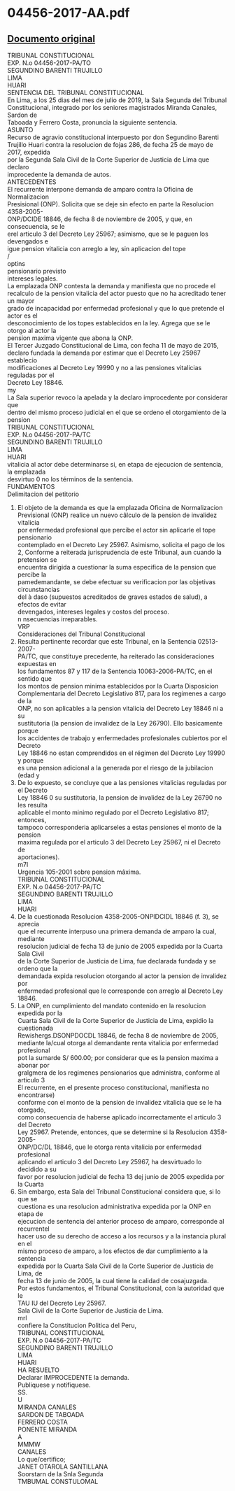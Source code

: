 
04456-2017-AA.pdf
=================
  
[Documento original](https://tc.gob.pe/jurisprudencia/2019/04456-2017-AA.pdf)  
---  
TRIBUNAL CONSTITUCIONAL  
EXP. N.o 04456-2017-PA/TO  
SEGUNDINO BARENTI TRUJILLO  
LIMA  
HUARI  
SENTENCIA DEL TRIBUNAL CONSTITUCIONAL  
En Lima, a los 25 dias del mes de julio de 2019, la Sala Segunda del Tribunal  
Constitucional, integrado por los seniores magistrados Miranda Canales, Sardon de  
Taboada y Ferrero Costa, pronuncia la siguiente sentencia.  
ASUNTO  
Recurso de agravio constitucional interpuesto por don Segundino Barenti  
Trujillo Huari contra la resolucion de fojas 286, de fecha 25 de mayo de 2017, expedida  
por la Segunda Sala Civil de la Corte Superior de Justicia de Lima que declaro  
improcedente la demanda de autos.  
ANTECEDENTES  
El recurrente interpone demanda de amparo contra la Oficina de Normalizacion  
Presisional (ONP). Solicita que se deje sin efecto en parte la Resolucion 4358-2005-  
ONP/DCIDE 18846, de fecha 8 de noviembre de 2005, y que, en consecuencia, se le  
erel articulo 3 del Decreto Ley 25967; asimismo, que se le paguen los devengados e  
igue pension vitalicia con arreglo a ley, sin aplicacion del tope  
/  
optins  
pensionario previsto  
intereses legales.  
La emplazada ONP contesta la demanda y manifiesta que no procede el  
recalculo de la pension vitalicia del actor puesto que no ha acreditado tener un mayor  
grado de incapacidad por enfermedad profesional y que lo que pretende el actor es el  
desconocimiento de los topes establecidos en la ley. Agrega que se le otorgo al actor la  
pension maxima vigente que abona la ONP.  
El Tercer Juzgado Constitucional de Lima, con fecha 11 de mayo de 2015,  
declaro fundada la demanda por estimar que el Decreto Ley 25967 establecio  
modificaciones al Decreto Ley 19990 y no a las pensiones vitalicias reguladas por el  
Decreto Ley 18846.  
my  
La Sala superior revoco la apelada y la declaro improcedente por considerar que  
dentro del mismo proceso judicial en el que se ordeno el otorgamiento de la pension  
TRIBUNAL CONSTITUCIONAL  
EXP. N.o 04456-2017-PA/TC  
SEGUNDINO BARENTI TRUJILLO  
LIMA  
HUARI  
vitalicia al actor debe determinarse si, en etapa de ejecucion de sentencia, la emplazada  
desvirtuo 0 no los términos de la sentencia.  
FUNDAMENTOS  
Delimitacion del petitorio  
1. El objeto de la demanda es que la emplazada Oficina de Normalizacion  
Previsional (ONP) realice un nuevo câlculo de la pension de invalidez vitalicia  
por enfermedad profesional que percibe el actor sin aplicarle el tope pensionario  
contemplado en el Decreto Ley 25967. Asimismo, solicita el pago de los  
2, Conforme a reiterada jurisprudencia de este Tribunal, aun cuando la pretension se  
encuentra dirigida a cuestionar la suma especifica de la pension que percibe la  
pamedemandante, se debe efectuar su verificacion por las objetivas circunstancias  
del à daso (supuestos acreditados de graves estados de salud), a efectos de evitar  
devengados, intereses legales y costos del proceso.  
n nsecuencias irreparables.  
VRP  
Consideraciones del Tribunal Constitucional  
3. Resulta pertinente recordar que este Tribunal, en la Sentencia 02513-2007-  
PA/TC, que constituye precedente, ha reiterado las consideraciones expuestas en  
los fundamentos 87 y 117 de la Sentencia 10063-2006-PA/TC, en el sentido que  
los montos de pension minima establecidos por la Cuarta Disposicion  
Complementaria del Decreto Legislativo 817, para los regimenes a cargo de la  
ONP, no son aplicables a la pension vitalicia del Decreto Ley 18846 ni a su  
sustitutoria (la pension de invalidez de la Ley 26790). Ello basicamente porque  
los accidentes de trabajo y enfermedades profesionales cubiertos por el Decreto  
Ley 18846 no estan comprendidos en el régimen del Decreto Ley 19990 y porque  
es una pension adicional a la generada por el riesgo de la jubilacion (edad y  
4. De lo expuesto, se concluye que a las pensiones vitalicias reguladas por el Decreto  
Ley 18846 0 su sustitutoria, la pension de invalidez de la Ley 26790 no les resulta  
aplicable el monto minimo regulado por el Decreto Legislativo 817; entonces,  
tampoco corresponderia aplicarseles a estas pensiones el monto de la pension  
maxima regulada por el articulo 3 del Decreto Ley 25967, ni el Decreto de  
aportaciones).  
m7l  
Urgencia 105-2001 sobre pension mâxima.  
TRIBUNAL CONSTITUCIONAL  
EXP. N.o 04456-2017-PA/TC  
SEGUNDINO BARENTI TRUJILLO  
LIMA  
HUARI  
5. De la cuestionada Resolucion 4358-2005-ONPIDCIDL 18846 (f. 3), se aprecia  
que el recurrente interpuso una primera demanda de amparo la cual, mediante  
resolucion judicial de fecha 13 de junio de 2005 expedida por la Cuarta Sala Civil  
de la Corte Superior de Justicia de Lima, fue declarada fundada y se ordeno que la  
demandada expida resolucion otorgando al actor la pension de invalidez por  
enfermedad profesional que le corresponde con arreglo al Decreto Ley 18846.  
6. La ONP, en cumplimiento del mandato contenido en la resolucion expedida por la  
Cuarta Sala Civil de la Corte Superior de Justicia de Lima, expidio la cuestionada  
Rewishergs.DSONPDOCDL 18846, de fecha 8 de noviembre de 2005,  
mediante la/cual otorga al demandante renta vitalicia por enfermedad profesional  
pot la sumarde S/ 600.00; por considerar que es la pension maxima a abonar por  
gralgmera de los regimenes pensionarios que administra, conforme al articulo 3  
El recurrente, en el presente proceso constitucional, manifiesta no encontrarse)  
conforme con el monto de la pension de invalidez vitalicia que se le ha otorgado,  
como consecuencia de haberse aplicado incorrectamente el articulo 3 del Decreto  
Ley 25967. Pretende, entonces, que se determine si la Resolucion 4358-2005-  
ONP/DC/DL 18846, que le otorga renta vitalicia por enfermedad profesional  
aplicando el articulo 3 del Decreto Ley 25967, ha desvirtuado lo decidido a su  
favor por resolucion judicial de fecha 13 dej junio de 2005 expedida por la Cuarta  
8. Sin embargo, esta Sala del Tribunal Constitucional considera que, si lo que se  
cuestiona es una resolucion administrativa expedida por la ONP en etapa de  
ejecucion de sentencia del anterior proceso de amparo, corresponde al recurrentel  
hacer uso de su derecho de acceso a los recursos y a la instancia plural en el  
mismo proceso de amparo, a los efectos de dar cumplimiento a la sentencia  
expedida por la Cuarta Sala Civil de la Corte Superior de Justicia de Lima, de  
fecha 13 de junio de 2005, la cual tiene la calidad de cosajuzgada.  
Por estos fundamentos, el Tribunal Constitucional, con la autoridad que le  
TAU IU del Decreto Ley 25967.  
Sala Civil de la Corte Superior de Justicia de Lima.  
mrl  
confiere la Constitucion Politica del Peru,  
TRIBUNAL CONSTITUCIONAL  
EXP. N.o 04456-2017-PA/TC  
SEGUNDINO BARENTI TRUJILLO  
LIMA  
HUARI  
HA RESUELTO  
Declarar IMPROCEDENTE la demanda.  
Publiquese y notifiquese.  
SS.  
U  
MIRANDA CANALES  
SARDON DE TABOADA  
FERRERO COSTA  
PONENTE MIRANDA  
A  
MMMW  
CANALES  
Lo que/certifico;  
JANET OTAROLA SANTILLANA  
Soorstarn de la Snla Segunda  
TMBUMAL CONSTULOMAL